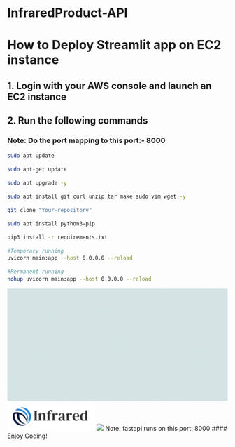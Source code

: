 # InfraredProduct-API

# How to Deploy Streamlit app on EC2 instance

## 1. Login with your AWS console and launch an EC2 instance

## 2. Run the following commands

### Note: Do the port mapping to this port:- 8000

```bash
sudo apt update
```

```bash
sudo apt-get update
```

```bash
sudo apt upgrade -y
```

```bash
sudo apt install git curl unzip tar make sudo vim wget -y
```



```bash
git clone "Your-repository"
```

```bash
sudo apt install python3-pip
```

```bash
pip3 install -r requirements.txt
```

```bash
#Temporary running
uvicorn main:app --host 0.0.0.0 --reload
```

```bash
#Permanent running
nohup uvicorn main:app --host 0.0.0.0 --reload
```

<img src="lifecycle1.gif">
<img src="ilogo.png" width="200">
<img src="INFRARED1.gif" width="200">
Note: fastapi runs on this port: 8000
#### Enjoy Coding!
